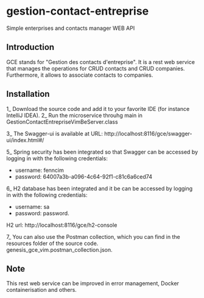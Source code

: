 # gestion-contact-entreprise
Simple enterprises and contacts manager WEB API

## Introduction

GCE stands for "Gestion des contacts d'entreprise".  It is a rest web service that manages the operations for CRUD contacts and CRUD companies. 
Furthermore, it allows to associate contacts to companies.

## Installation
1_ Download the source code and add it to your favorite IDE (for instance IntelliJ IDEA).
2_ Run the microservice throuhg main in GestionContactEntrepriseVimBeServer.class

3_ The Swagger-ui is available at URL: http://localhost:8116/gce/swagger-ui/index.html#/

5_ Spring security has been integrated so that Swagger can be accessed by logging in with the following credentials:
  * username: fenncim
  * password: 64007a3b-a096-4c64-92f1-c81c6a6ced74

6_ H2 database has been integrated and it be can be accessed by logging in with the following credentials:
  * username: sa
  * password: password.
  
  H2 url: http://localhost:8116/gce/h2-console

7_ You can also use the Postman collection, which you can find in the resources folder of the source code.
 genesis_gce_vim.postman_collection.json.


## Note
This rest web service can be improved in error management, Docker containerisation and others.
